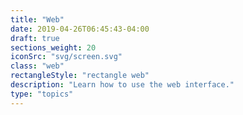 ```yaml
---
title: "Web"
date: 2019-04-26T06:45:43-04:00
draft: true
sections_weight: 20
iconSrc: "svg/screen.svg"
class: "web"
rectangleStyle: "rectangle web"
description: "Learn how to use the web interface."
type: "topics"
---
```

